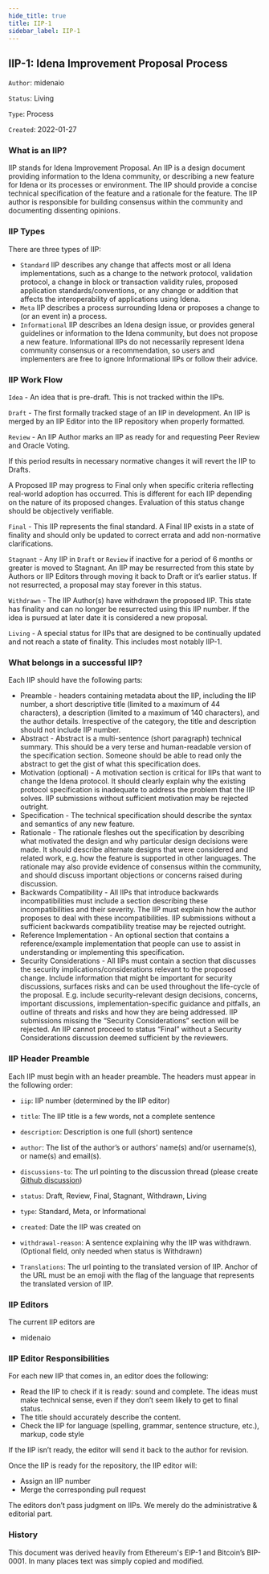 ```yaml
---
hide_title: true
title: IIP-1
sidebar_label: IIP-1
---
```


## IIP-1: Idena Improvement Proposal Process

`Author`: midenaio

`Status`: Living

`Type`: Process

`Created`: 2022-01-27

### What is an IIP?

IIP stands for Idena Improvement Proposal. An IIP is a design document providing information to the Idena community, or describing a new feature for Idena or its processes or environment. The IIP should provide a concise technical specification of the feature and a rationale for the feature. The IIP author is responsible for building consensus within the community and documenting dissenting opinions.

### IIP Types

There are three types of IIP:

- `Standard` IIP describes any change that affects most or all Idena implementations, such as a change to the network protocol, validation protocol, a change in block or transaction validity rules, proposed application standards/conventions, or any change or addition that affects the interoperability of applications using Idena.
- `Meta` IIP describes a process surrounding Idena or proposes a change to (or an event in) a process.
- `Informational` IIP describes an Idena design issue, or provides general guidelines or information to the Idena community, but does not propose a new feature. Informational IIPs do not necessarily represent Idena community consensus or a recommendation, so users and implementers are free to ignore Informational IIPs or follow their advice.

### IIP Work Flow

`Idea` - An idea that is pre-draft. This is not tracked within the IIPs.

`Draft` - The first formally tracked stage of an IIP in development. An IIP is merged by an IIP Editor into the IIP repository when properly formatted.

`Review` - An IIP Author marks an IIP as ready for and requesting Peer Review and Oracle Voting.

If this period results in necessary normative changes it will revert the IIP to Drafts.

A Proposed IIP may progress to Final only when specific criteria reflecting real-world adoption has occurred. This is different for each IIP depending on the nature of its proposed changes. Evaluation of this status change should be objectively verifiable.

`Final` - This IIP represents the final standard. A Final IIP exists in a state of finality and should only be updated to correct errata and add non-normative clarifications.

`Stagnant` - Any IIP in `Draft` or `Review` if inactive for a period of 6 months or greater is moved to Stagnant. An IIP may be resurrected from this state by Authors or IIP Editors through moving it back to Draft or it’s earlier status. If not resurrected, a proposal may stay forever in this status.

`Withdrawn` - The IIP Author(s) have withdrawn the proposed IIP. This state has finality and can no longer be resurrected using this IIP number. If the idea is pursued at later date it is considered a new proposal.

`Living` - A special status for IIPs that are designed to be continually updated and not reach a state of finality. This includes most notably IIP-1.

### What belongs in a successful IIP?

Each IIP should have the following parts:

- Preamble - headers containing metadata about the IIP, including the IIP number, a short descriptive title (limited to a maximum of 44 characters), a description (limited to a maximum of 140 characters), and the author details. Irrespective of the category, the title and description should not include IIP number.
- Abstract - Abstract is a multi-sentence (short paragraph) technical summary. This should be a very terse and human-readable version of the specification section. Someone should be able to read only the abstract to get the gist of what this specification does.
- Motivation (optional) - A motivation section is critical for IIPs that want to change the Idena protocol. It should clearly explain why the existing protocol specification is inadequate to address the problem that the IIP solves. IIP submissions without sufficient motivation may be rejected outright.
- Specification - The technical specification should describe the syntax and semantics of any new feature.
- Rationale - The rationale fleshes out the specification by describing what motivated the design and why particular design decisions were made. It should describe alternate designs that were considered and related work, e.g. how the feature is supported in other languages. The rationale may also provide evidence of consensus within the community, and should discuss important objections or concerns raised during discussion.
- Backwards Compatibility - All IIPs that introduce backwards incompatibilities must include a section describing these incompatibilities and their severity. The IIP must explain how the author proposes to deal with these incompatibilities. IIP submissions without a sufficient backwards compatibility treatise may be rejected outright.
- Reference Implementation - An optional section that contains a reference/example implementation that people can use to assist in understanding or implementing this specification.
- Security Considerations - All IIPs must contain a section that discusses the security implications/considerations relevant to the proposed change. Include information that might be important for security discussions, surfaces risks and can be used throughout the life-cycle of the proposal. E.g. include security-relevant design decisions, concerns, important discussions, implementation-specific guidance and pitfalls, an outline of threats and risks and how they are being addressed. IIP submissions missing the “Security Considerations” section will be rejected. An IIP cannot proceed to status “Final” without a Security Considerations discussion deemed sufficient by the reviewers.

### IIP Header Preamble

Each IIP must begin with an header preamble. The headers must appear in the following order:

- `iip`: IIP number (determined by the IIP editor)

- `title`: The IIP title is a few words, not a complete sentence

- `description`: Description is one full (short) sentence

- `author`: The list of the author’s or authors’ name(s) and/or username(s), or name(s) and email(s).

- `discussions-to`: The url pointing to the discussion thread (please create [Github discussion](https://github.com/idena-network/idena-docs/discussions))

- `status`: Draft, Review, Final, Stagnant, Withdrawn, Living

- `type`: Standard, Meta, or Informational

- `created`: Date the IIP was created on

- `withdrawal-reason`: A sentence explaining why the IIP was withdrawn. (Optional field, only needed when status is Withdrawn)

- `Translations`: The url pointing to the translated version of IIP. Anchor of the URL must be an emoji with the flag of the language that represents the translated version of IIP.

### IIP Editors

The current IIP editors are

- midenaio

### IIP Editor Responsibilities

For each new IIP that comes in, an editor does the following:

- Read the IIP to check if it is ready: sound and complete. The ideas must make technical sense, even if they don’t seem likely to get to final status.
- The title should accurately describe the content.
- Check the IIP for language (spelling, grammar, sentence structure, etc.), markup, code style

If the IIP isn’t ready, the editor will send it back to the author for revision.

Once the IIP is ready for the repository, the IIP editor will:

- Assign an IIP number
- Merge the corresponding pull request

The editors don’t pass judgment on IIPs. We merely do the administrative & editorial part.

### History

This document was derived heavily from Ethereum's EIP-1 and Bitcoin’s BIP-0001. In many places text was simply copied and modified.
